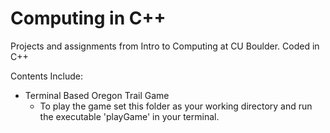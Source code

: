 # Computing in C++

Projects and assignments from Intro to Computing at CU Boulder. Coded in C++ <br />

Contents Include: 
- Terminal Based Oregon Trail Game
	-  To play the game set this folder as your working directory and run the executable 'playGame' in your terminal.
